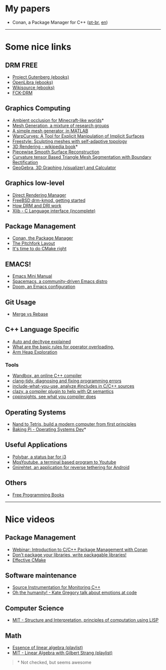 # My papers

 * Conan, a Package Manager for C++ ([pt-br](https://medium.com/@eirc.m/conan-o-gerenciador-de-pacotes-2bd4b2c9fc0d), [en](https://medium.com/@eirc.m/exploring-conan-21bcd355154))

____
# Some nice links

## DRM FREE

* [Project Gutenberg (ebooks)](https://www.gutenberg.org)
* [OpenLibra (ebooks)](https://openlibra.com)
* [Wikisource (ebooks)](https://en.wikisource.org)
* [FCK-DRM](https://fckdrm.com)

## Graphics Computing

* [Ambient occlusion for Minecraft-like worlds](https://0fps.net/2013/07/03/ambient-occlusion-for-minecraft-like-worlds/)*
* [Mesh Generation, a mixture of research groups](https://www.ics.uci.edu/~eppstein/gina/meshgen.html)
* [A simple mesh generator, in MATLAB](https://popersson.github.io/distmesh/)
* [WarpCurves: A Tool for Explicit Manipulation of Implicit Surfaces](https://webhome.csc.uvic.ca/~graphics/msugihara/publications/WarpCurvesSMI10.pdf)
* [Freestyle: Sculpting meshes with self-adaptive topology](https://hal.inria.fr/inria-00606516/document)
* [3D Rendering - wikipedia book](https://en.wikipedia.org/wiki/Book:3D_rendering)*
* [Piecewise Smooth Surface Reconstruction](http://hhoppe.com/psrecon.pdf)
* [Curvature tensor Based Triangle Mesh Segmentation with Boundary Rectification](https://perso.liris.cnrs.fr/florent.dupont/publications/2004-CGI.pdf)
* [GeoGebra, 3D Graphing (visualizer) and Calculator](https://www.geogebra.org/3d)

## Graphics low-level

* [Direct Rendering Manager](https://en.wikipedia.org/wiki/Direct_Rendering_Manager)
* [FreeBSD drm-kmod, getting started](https://freebsddesktop.github.io/2018/12/08/drm-kmod-primer.html)
* [How DRM and DRI work](https://www.bitwiz.org.uk/s/how-dri-and-drm-work.html)
* [Xlib - C Language interface (incomplete)](https://en.wikisource.org/wiki/Xlib_-_C_Language_X_Interface)

## Package Management

* [Conan, the Package Manager](https://medium.com/@eirc.m/exploring-conan-21bcd355154)
* [The Pitchfork Layout](https://api.csswg.org/bikeshed/?force=1&url=https://raw.githubusercontent.com/vector-of-bool/pitchfork/develop/data/spec.bs)
* [It's time to do CMake right](https://pabloariasal.github.io/2018/02/19/its-time-to-do-cmake-right/)

## EMACS!

* [Emacs Mini Manual](http://tuhdo.github.io/index.html)
* [Spacemacs, a community-driven Emacs distro](https://github.com/syl20bnr/spacemacs)
* [Doom, an Emacs configuration](https://github.com/hlissner/doom-emacs)

## Git Usage

* [Merge vs Rebase](https://www.atlassian.com/git/tutorials/merging-vs-rebasing#the-golden-rule-of-rebasing)

## C++ Language Specific

* [Auto and decltype explained](http://thbecker.net/articles/auto_and_decltype/section_01.html)
* [What are the basic rules for operator overloading.](https://stackoverflow.com/questions/4421706/what-are-the-basic-rules-and-idioms-for-operator-overloading)
* [Arm Heap Exploration](https://azeria-labs.com/heap-exploitation-part-1-understanding-the-glibc-heap-implementation/)

### Tools

* [Wandbox, an online C++ compiler](https://wandbox.org/)
* [clang-tidy, diagnosing and fixing programming errors](https://clang.llvm.org/extra/clang-tidy/)
* [include-what-you-use, analyze #includes in C/C++ sources](https://include-what-you-use.org/)
* [clazy, a compiler plugin to help with Qt semantics](https://github.com/KDE/clazy)
* [cppinsights, see what you compiler does](https://cppinsights.io)

## Operating Systems

* [Nand to Tetris, build a modern computer from first principles](https://www.nand2tetris.org/)
* [Baking Pi - Operating Systems Dev](https://www.cl.cam.ac.uk/projects/raspberrypi/tutorials/os/)*

## Useful Applications

* [Polybar, a status bar for i3](https://github.com/jaagr/polybar)
* [MpsYoutube, a terminal based program to Youtube](https://github.com/mps-youtube/mps-youtube)
* [Gnirehtet, an application for reverse tethering for Android](https://github.com/Genymobile/gnirehtet)

## Others
* [Free Programming Books](https://github.com/EbookFoundation/free-programming-books)

___
# Nice videos

## Package Management

* [Webinar: Introduction to C/C++ Package Management with Conan](https://www.youtube.com/watch?v=xBLjXdyh3zs)
* [Don't package your libraries, write packagable libraries!](https://www.youtube.com/watch?v=sBP17HQAQjk)
* [Effective CMake](https://www.youtube.com/watch?v=bsXLMQ6WgIk)

## Software maintenance

* [Source Instrumentation for Monitoring C++](https://www.youtube.com/watch?v=0WgC5jnrRx8)
* [Oh the humanity! - Kate Gregory talk about emotions at code](https://www.youtube.com/watch?v=p-b6CGvuWyA)

## Computer Science

* [MIT - Structure and Interpretation, principles of computation using LISP](https://www.youtube.com/playlist?list=PLE18841CABEA24090)

## Math

* [Essence of linear algebra (playlist)](https://www.youtube.com/playlist?list=PLZHQObOWTQDPD3MizzM2xVFitgF8hE_ab)
* [MIT - Linear Algebra with Gilbert Strang (playlist)](https://www.youtube.com/playlist?list=PL221E2BBF13BECF6C)

> \* Not checked, but seems awesome
